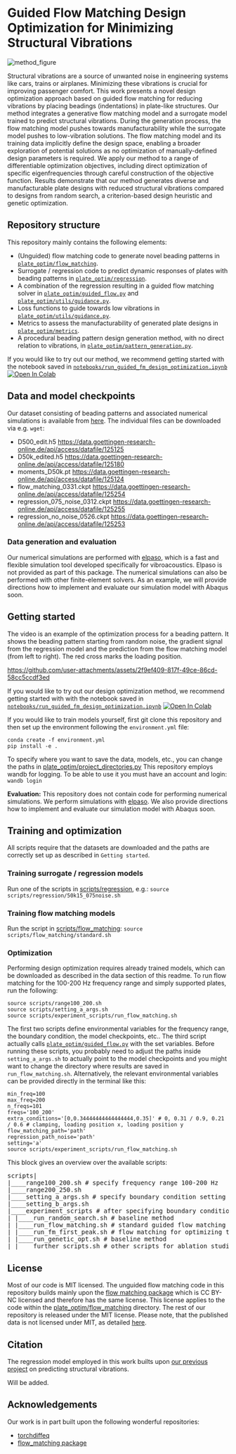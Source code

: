 #  Guided Flow Matching Design Optimization for Minimizing Structural Vibrations
![method_figure](https://github.com/user-attachments/assets/ff0f586e-b3f3-4ede-a040-4b7eb2ad218e)

Structural vibrations are a source of unwanted noise in engineering systems like cars, trains or airplanes. Minimizing these vibrations is crucial for improving passenger comfort. This work presents a novel design optimization approach based on guided flow matching for reducing vibrations by placing beadings (indentations) in plate-like structures. Our method integrates a generative flow matching model and a surrogate model trained to predict structural vibrations. During the generation process, the flow matching model pushes towards manufacturability while the surrogate model pushes to low-vibration solutions. The flow matching model and its training data implicitly define the design space, enabling a broader exploration of potential solutions as no optimization of manually-defined design parameters is required. We apply our method to a range of differentiable optimization objectives, including direct optimization of specific eigenfrequencies through careful construction of the objective function. Results demonstrate that our method generates diverse and manufacturable plate designs with reduced structural vibrations compared to designs from random search, a criterion-based design heuristic and genetic optimization.

## Repository structure

This repository mainly contains the following elements:

- (Unguided) flow matching code to generate novel beading patterns in [`plate_optim/flow_matching`](./plate_optim/flow_matching).
- Surrogate / regression code to predict dynamic responses of plates with beading patterns in [`plate_optim/regression`](./plate_optim/regression).
- A combination of the regression resulting in a guided flow matching solver in [`plate_optim/guided_flow.py`](./plate_optim/guided_flow.py) and [`plate_optim/utils/guidance.py`](./plate_optim/utils/guidance.py).
- Loss functions to guide towards low vibrations in [`plate_optim/utils/guidance.py`](./plate_optim/utils/guidance.py).
- Metrics to assess the manufacturability of generated plate designs in [`plate_optim/metrics`](./plate_optim/metrics).
- A procedural beading pattern design generation method, with no direct relation to vibrations,  in [`plate_optim/pattern_generation.py`](./plate_optim/pattern_generation.py).

If you would like to try out our method, we recommend getting started with the notebook saved in [`notebooks/run_guided_fm_design_optimization.ipynb`](notebooks/run_guided_fm_design_optimization.ipynb)
<a target="_blank" href="https://colab.research.google.com/github/ecker-lab/Optimizing_Vibrating_Plates/blob/main/notebooks/run_guided_fm_design_optimization.ipynb">
  <img src="https://colab.research.google.com/assets/colab-badge.svg" alt="Open In Colab"/>  
</a> 

## Data and model checkpoints

Our dataset consisting of beading patterns and associated numerical simulations is available from [here](https://doi.org/10.25625/XMYQHO).
The individual files can be downloaded via e.g. ``wget``:

- D500_edit.h5 https://data.goettingen-research-online.de/api/access/datafile/125125
- D50k_edited.h5 https://data.goettingen-research-online.de/api/access/datafile/125180
- moments_D50k.pt https://data.goettingen-research-online.de/api/access/datafile/125124
- flow_matching_0331.ckpt https://data.goettingen-research-online.de/api/access/datafile/125254
- regression_075_noise_0312.ckpt https://data.goettingen-research-online.de/api/access/datafile/125255
- regression_no_noise_0526.ckpt https://data.goettingen-research-online.de/api/access/datafile/125253

### Data generation and evaluation 

Our numerical simulations are performed with [elpaso](https://akustik.gitlab-pages.rz.tu-bs.de/elPaSo-Core/main/intro.html), which is a fast and flexible simulation tool developed specifically for vibroacoustics. Elpaso is not provided as part of this package. The numerical simulations can also be performed with other finite-element solvers. As an example, we will provide directions how to implement and evaluate our simulation model with Abaqus soon.


## Getting started

The video is an example of the optimization process for a beading pattern. It shows the beading pattern starting from random noise, the gradient signal from the regression model and the prediction from the flow matching model (from left to right). The red cross marks the loading position.

https://github.com/user-attachments/assets/2f9ef409-817f-49ce-86cd-58cc5ccdf3ed


If you would like to try out our design optimization method, we recommend getting started with with the notebook saved in [`notebooks/run_guided_fm_design_optimization.ipynb`](notebooks/run_guided_fm_design_optimization.ipynb)
<a target="_blank" href="https://colab.research.google.com/github/ecker-lab/Optimizing_Vibrating_Plates/blob/main/notebooks/run_guided_fm_design_optimization.ipynb">
  <img src="https://colab.research.google.com/assets/colab-badge.svg" alt="Open In Colab"/>  
</a> 


If you would like to train models yourself, first git clone this repository and then set up the environment following the ``environment.yml`` file:

```
conda create -f environment.yml
pip install -e .
```

To specify where you want to save the data, models, etc., you can change the paths in [plate_optim/project_directories.py](plate_optim/project_directories.py)
This repository employs wandb for logging. To be able to use it you must have an account and login: ``wandb login``

**Evaluation:** This repository does not contain code for performing numerical simulations. We perform simulations with [elpaso](https://akustik.gitlab-pages.rz.tu-bs.de/elPaSo-Core/main/intro.html). We also provide directions how to implement and evaluate our simulation model with Abaqus soon.


## Training and optimization

All scripts require that the datasets are downloaded and the paths are correctly set up as described in ``Getting started``.

### Training surrogate / regression models
Run one of the scripts in [scripts/regression](scripts/regression), e.g.:
``source scripts/regression/50k15_075noise.sh``

### Training flow matching models
Run the script in [scripts/flow_matching](scripts/flow_matching):
``source scripts/flow_matching/standard.sh``


### Optimization 

Performing design optimization requires already trained models, which can be downloaded as described in the data section of this readme. 
To run flow matching for the 100-200 Hz frequency range and simply supported plates, run the following:

```
source scripts/range100_200.sh
source scripts/setting_a_args.sh
source scripts/experiment_scripts/run_flow_matching.sh
```

The first two scripts define environmental variables for the frequency range, the boundary condition, the model checkpoints, etc.. 
The third script actually calls [`plate_optim/guided_flow.py`](./plate_optim/guided_flow.py) with the set variables. 
Before running these scripts, you probably need to adjust the paths inside ``setting_a_args.sh`` to actually point to the model checkpoints 
and you might want to change the directory where results are saved in ``run_flow_matching.sh``. Alternatively, the relevant environmental variables can be provided directly in the terminal like this:


```
min_freq=100
max_freq=200
n_freqs=101
freqs='100_200'
extra_conditions='[0,0.34444444444444444,0.35]' # 0, 0.31 / 0.9, 0.21 / 0.6 # clamping, loading position x, loading position y
flow_matching_path='path'
regression_path_noise='path'
setting='a'
source scripts/experiment_scripts/run_flow_matching.sh
```

This block gives an overview over the available scripts:
<pre>
scripts|
|____range100_200.sh # specify frequency range 100-200 Hz
|____range200_250.sh 
|____setting_a_args.sh # specify boundary condition setting according to paper
|____setting_b_args.sh
|____experiment_scripts # after specifying boundary condition and frequency range run one of the optimization methods
| |____run_random_search.sh # baseline method
| |____run_flow_matching.sh # standard guided flow matching
| |____run_fm_first_peak.sh # flow matching for optimizing the first eigenfrequency   
| |____run_genetic_opt.sh # baseline method
| |____further_scripts.sh # other scripts for ablation studies
</pre>


## License 

Most of our code is MIT licensed. The unguided flow matching code in this repository builds mainly upon the [flow matching package](https://github.com/facebookresearch/flow_matching) which is CC BY-NC licensed and therefore has the same license. This license applies to the code within the [plate_optim/flow_matching](plate_optim/flow_matching) directory. The rest of our repository is released under the MIT license. Please note, that the published data is not licensed under MIT, as detailed [here](https://doi.org/10.25625/XMYQHO).


## Citation

The regression model employed in this work builts upon [our previous project](https://github.com/ecker-lab/Learning_Vibrating_Plates) on predicting structural vibrations.

Will be added.

## Acknowledgements

Our work is in part built upon the following wonderful repositories:
- [torchdiffeq](https://github.com/rtqichen/torchdiffeq)
- [flow_matching package](https://github.com/facebookresearch/flow_matching)
